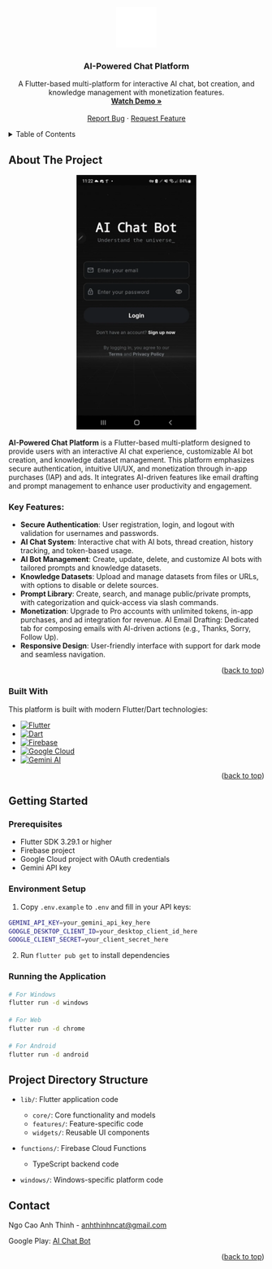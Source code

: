 <a name="readme-top"></a>

<!-- PROJECT LOGO -->
<br />
<div align="center">
  <a href="assets/images/icon.svg">
    <img src="assets/images/icon.svg" alt="Logo" width="80" height="80">
  </a>

  <h3 align="center">AI-Powered Chat Platform</h3>

  <p align="center">
    A Flutter-based multi-platform for interactive AI chat, bot creation, and knowledge management with monetization features.
    <br />
    <a href="https://www.youtube.com/watch?v=lBHZlj41hyA"><strong>Watch Demo »</strong></a>
    <br />
    <br />
    <a href="https://docs.google.com/forms/d/1oUM87A2Kkv7ME9OhRtNDZ_HyMsoKzJR_lOCwna4T_rU/viewform?edit_requested=true">Report Bug</a>
    ·
    <a href="https://docs.google.com/forms/d/1Buxc42n_T9O5ELi6t2nj0SGoZE1yg675G625TSSLJcA/viewform?pli=1&pli=1&edit_requested=true">Request Feature</a>
  </p>
</div>

<!-- TABLE OF CONTENTS -->
<details>
  <summary>Table of Contents</summary>
  <ol>
    <li>
      <a href="#about-the-project">About The Project</a>
      <ul>
        <li><a href="#key-features">Key Features</a></li>
        <li><a href="#built-with">Built With</a></li>
      </ul>
    </li>
    <li>
      <a href="#getting-started">Getting Started</a>
      <ul>
        <li><a href="#prerequisites">Prerequisites</a></li>
        <li><a href="#environment-setup">Environment Setup</a></li>
        <li><a href="#running-the-application">Running the Application</a></li>
      </ul>
    </li>
    <li>
      <a href="#project-directory-structure">Project Directory Structure</a>
    </li>
    <li><a href="#contact">Contact</a></li>
  </ol>
</details>

<!-- ABOUT THE PROJECT -->

## About The Project

<div align="center">
  <img src="assets/images/login.webp" alt="Product Name Screen Shot" style="max-height: 500px;">
</div>

**AI-Powered Chat Platform** is a Flutter-based multi-platform designed to provide users with an interactive AI chat experience, customizable AI bot creation, and knowledge dataset management. This platform emphasizes secure authentication, intuitive UI/UX, and monetization through in-app purchases (IAP) and ads. It integrates AI-driven features like email drafting and prompt management to enhance user productivity and engagement.

### Key Features:
- **Secure Authentication**: User registration, login, and logout with validation for usernames and passwords.
- **AI Chat System**: Interactive chat with AI bots, thread creation, history tracking, and token-based usage.
- **AI Bot Management**: Create, update, delete, and customize AI bots with tailored prompts and knowledge datasets.
- **Knowledge Datasets**: Upload and manage datasets from files or URLs, with options to disable or delete sources.
- **Prompt Library**: Create, search, and manage public/private prompts, with categorization and quick-access via slash commands.
- **Monetization**: Upgrade to Pro accounts with unlimited tokens, in-app purchases, and ad integration for revenue.
AI Email Drafting: Dedicated tab for composing emails with AI-driven actions (e.g., Thanks, Sorry, Follow Up).
- **Responsive Design**: User-friendly interface with support for dark mode and seamless navigation.

<p align="right">(<a href="#readme-top">back to top</a>)</p>

### Built With

This platform is built with modern Flutter/Dart technologies:

- [![Flutter][Flutter.js]][Flutter-url]
- [![Dart][Dart.js]][Dart-url]
- [![Firebase][Firebase.js]][Firebase-url]
- [![Google Cloud][GoogleCloud.js]][GoogleCloud-url]
- [![Gemini AI][Gemini.js]][Gemini-url]

<p align="right">(<a href="#readme-top">back to top</a>)</p>

## Getting Started

### Prerequisites

- Flutter SDK 3.29.1 or higher
- Firebase project
- Google Cloud project with OAuth credentials
- Gemini API key

### Environment Setup

1. Copy `.env.example` to `.env` and fill in your API keys:

```bash
GEMINI_API_KEY=your_gemini_api_key_here
GOOGLE_DESKTOP_CLIENT_ID=your_desktop_client_id_here
GOOGLE_CLIENT_SECRET=your_client_secret_here
```

2. Run `flutter pub get` to install dependencies

### Running the Application

```bash
# For Windows
flutter run -d windows

# For Web
flutter run -d chrome

# For Android
flutter run -d android
```

## Project Directory Structure

- `lib/`: Flutter application code
  - `core/`: Core functionality and models
  - `features/`: Feature-specific code
  - `widgets/`: Reusable UI components

- `functions/`: Firebase Cloud Functions
  - TypeScript backend code

- `windows/`: Windows-specific platform code

## Contact

Ngo Cao Anh Thinh - anhthinhncat@gmail.com

Google Play: [AI Chat Bot](https://play.google.com/store/apps/details?id=com.aichatbot.assistant&hl=en&pli=1)

<p align="right">(<a href="#readme-top">back to top</a>)</p>

<!-- MARKDOWN LINKS & IMAGES -->
[Flutter.js]: https://img.shields.io/badge/Flutter-02569B?style=for-the-badge&logo=flutter&logoColor=white
[Flutter-url]: https://flutter.dev/
[Dart.js]: https://img.shields.io/badge/Dart-0175C2?style=for-the-badge&logo=dart&logoColor=white
[Dart-url]: https://dart.dev/
[Firebase.js]: https://img.shields.io/badge/Firebase-FFCA28?style=for-the-badge&logo=firebase&logoColor=black
[Firebase-url]: https://firebase.google.com/
[GoogleCloud.js]: https://img.shields.io/badge/Google_Cloud-4285F4?style=for-the-badge&logo=google-cloud&logoColor=white
[GoogleCloud-url]: https://cloud.google.com/
[Gemini.js]: https://img.shields.io/badge/Gemini_AI-8E75B2?style=for-the-badge&logo=google&logoColor=white
[Gemini-url]: https://cloud.google.com/vertex-ai/docs/generative-ai/model-reference/gemini
[Hive.js]: https://img.shields.io/badge/Hive-FF7043?style=for-the-badge&logo=hive&logoColor=white
[Hive-url]: https://docs.hivedb.dev/
[Provider.js]: https://img.shields.io/badge/Provider-4CAF50?style=for-the-badge&logo=flutter&logoColor=white
[Provider-url]: https://pub.dev/packages/provider
